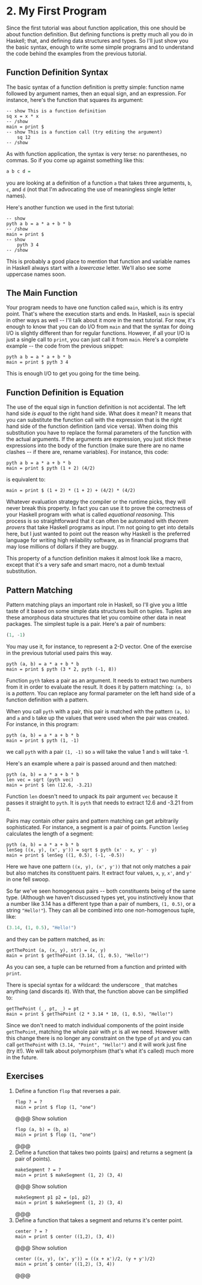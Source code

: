 # 2. My First Program

Since the first tutorial was about function application, this one should be about function definition. But defining functions is pretty much all you do in Haskell; that, and defining data structures and types. So I'll just show you the basic syntax, enough to write some simple programs and to understand the code behind the examples from the previous tutorial.

## Function Definition Syntax

The basic syntax of a function definition is pretty simple: function name followed by argument names, then an equal sign, and an expression. For instance, here's the function that squares its argument:
``` active haskell
-- show This is a function definition
sq x = x * x
-- /show
main = print $ 
-- show This is a function call (try editing the argument)
    sq 12
-- /show
```
As with function application, the syntax is very terse: no parentheses, no commas. So if you come up against something like this:
``` haskell
a b c d =
```
you are looking at a definition of a function `a` that takes three arguments, `b`, `c`, and `d` (not that I'm advocating the use of meaningless single letter names).

Here's another function we used in the first tutorial:
``` active haskell
-- show
pyth a b = a * a + b * b
-- /show
main = print $
-- show
    pyth 3 4
-- /show
```
This is probably a good place to mention that function and variable names in Haskell always start with a _lowercase_ letter. We'll also see some uppercase names soon.

## The Main Function

Your program needs to have one function called `main`, which is its entry point. That's where the execution starts and ends. In Haskell, `main` is special in other ways as well -- I'll talk about it more in the next tutorial. For now, it's enough to know that you can do I/O from `main` and that the syntax for doing I/O is slightly different than for regular functions. However, if all your I/O is just a single call to `print`, you can just call it from `main`. Here's a complete example -- the code from the previous snippet:
``` active haskell
pyth a b = a * a + b * b
main = print $ pyth 3 4
```
This is enough I/O to get you going for the time being.

## Function Definition is Equation

The use of the equal sign in function definition is not accidental. The left hand side _is equal_ to the right hand side. What does it mean? It means that you can substitute the function call with the expression that is the right hand side of the function definition (and vice versa). When doing this substitution you have to replace the formal parameters of the function with the actual arguments. If the arguments are expression, you just stick these expressions into the body of the function (make sure there are no name clashes -- if there are, rename variables). For instance, this code:
``` active haskell
pyth a b = a * a + b * b
main = print $ pyth (1 + 2) (4/2)
```
is equivalent to:
``` active haskell
main = print $ (1 + 2) * (1 + 2) + (4/2) * (4/2)
```
Whatever evaluation strategy the compiler or the runtime picks, they will never break this property. In fact you can use it to prove the correctness of your Haskell program with what is called _equational reasoning_. This process is so straightforward that it can often be automated with _theorem provers_ that take Haskell programs as input. I'm not going to get into details here, but I just wanted to point out the reason why Haskell is the preferred language for writing high reliability software, as in financial programs that may lose millions of dollars if they are buggy.

This property of a function definition makes it almost look like a macro, except that it's a very safe and smart macro, not a dumb textual substitution.


## Pattern Matching

Pattern matching plays an important role in Haskell, so I'll give you a little taste of it based on some simple data structures built on tuples. Tuples are these amorphous data structures that let you combine other data in neat packages. The simplest tuple is a pair. Here's a pair of numbers:
``` haskell
(1, -1)
```
You may use it, for instance, to represent a 2-D vector. One of the exercise in the previous tutorial used pairs this way. 

``` active haskell
pyth (a, b) = a * a + b * b
main = print $ pyth (3 * 2, pyth (-1, 8))
```
Function `pyth` takes a pair as an argument. It needs to extract two numbers from it in order to evaluate the result. It does it by pattern matching: `(a, b)` is a _pattern_. You can replace any formal parameter on the left hand side of a function definition with a pattern. 

When you call `pyth` with a pair, this pair is matched with the pattern `(a, b)` and `a` and `b` take up the values that were used when the pair was created. For instance, in this program:
``` active haskell
pyth (a, b) = a * a + b * b
main = print $ pyth (1, -1)
```
we call `pyth` with a pair `(1, -1)` so `a` will take the value 1 and `b` will take -1.

Here's an example where a pair is passed around and then matched:
``` active haskell
pyth (a, b) = a * a + b * b
len vec = sqrt (pyth vec)
main = print $ len (12.6, -3.21)
```
Function `len` doesn't need to unpack its pair argument `vec` because it passes it straight to `pyth`. It is `pyth` that needs to extract 12.6 and -3.21 from it.

Pairs may contain other pairs and pattern matching can get arbitrarily sophisticated. For instance, a segment is a pair of points. Function `lenSeg` calculates the length of a segment:

``` active haskell
pyth (a, b) = a * a + b * b
lenSeg ((x, y), (x', y')) = sqrt $ pyth (x' - x, y' - y)
main = print $ lenSeg ((1, 0.5), (-1, -0.5))
```
Here we have one pattern `((x, y), (x', y'))` that not only matches a pair but also matches its constituent pairs. It extract four values, `x`, `y`, `x'`, and `y'` in one fell swoop. 

So far we've seen homogenous pairs -- both constituents being of the same type. (Although we haven't discussed types yet, you instinctively know that a number like 3.14 has a different type than a pair of numbers, `(1, 0.5)`, or a string `"Hello!"`). They can all be combined into one non-homogenous tuple, like:
``` haskell
(3.14, (1, 0.5), "Hello!")
```
and they can be pattern matched, as in:
``` active haskell
getThePoint (a, (x, y), str) = (x, y)
main = print $ getThePoint (3.14, (1, 0.5), "Hello!")
```
As you can see, a tuple can be returned from a function and printed with `print`.

There is special syntax for a wildcard: the underscore `_` that matches anything (and discards it). With that, the function above can be simplified to:
``` active haskell
getThePoint (_, pt, _) = pt
main = print $ getThePoint (2 * 3.14 * 10, (1, 0.5), "Hello!")
```
Since we don't need to match individual components of the point inside `getThePoint`, matching the whole pair with `pt` is all we need. However with this change there is no longer any constraint on the type of `pt` and you can call `getThePoint` with `(3.14, "Point", "Hello!")` and it will work just fine (try it!). We will talk about polymorphism (that's what it's called) much more in the future.

## Exercises

1.  Define a function `flop` that reverses a pair.
    ``` active haskell
    flop ? = ?
    main = print $ flop (1, "one")
    ```
    @@@ Show solution
    ``` active haskell
    flop (a, b) = (b, a)
    main = print $ flop (1, "one")
    ```
    @@@
2.  Define a function that takes two points (pairs) and returns a segment (a pair of points).
    ``` active haskell
    makeSegment ? = ?
    main = print $ makeSegment (1, 2) (3, 4)
    ```
    @@@ Show solution
    ``` active haskell
    makeSegment p1 p2 = (p1, p2)
    main = print $ makeSegment (1, 2) (3, 4)
    ```
    @@@
3.  Define a function that takes a segment and returns it's center point.
    ``` active haskell
    center ? = ?
    main = print $ center ((1,2), (3, 4))
    ```
    @@@ Show solution
    ``` active haskell
    center ((x, y), (x', y')) = ((x + x')/2, (y + y')/2)
    main = print $ center ((1,2), (3, 4))
    ```
    @@@
